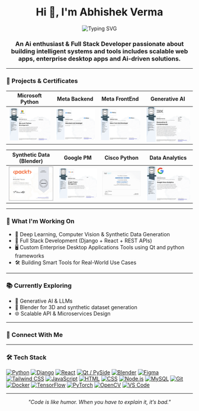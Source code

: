 <!-- GitHub Profile README -->

<h1 align="center">Hi 👋, I'm Abhishek Verma</h1>

<p align="center">
  <img src="https://readme-typing-svg.demolab.com?font=Fira+Code&size=22&pause=1000&color=00F58A&center=true&vCenter=true&width=800&lines=AI+Enthusiast+%26+Full+Stack+Developer;Building+smart+systems+with+Python%2C+Django%2C+React;Crafting+AI+tools%2C+3D+synthetic+data+%26+enterprise+apps" alt="Typing SVG" />
</p>

<h3 align="center">An Ai enthusiast & Full Stack Developer passionate about building intelligent systems and tools includes scalable web apps, enterprise desktop apps and Ai-driven solutions.</h3>


---

### 🧠 Projects & Certificates

| Microsoft Python | Meta Backend | Meta FrontEnd | Generative AI |
|:----------------:|:------------:|:-------------:|:-------------:|
| ![Microsoft Python](./microsoft_python.jpg) | ![Meta Backend](./meta_backend.jpg) | ![Meta Frontend](./meta_frontend.jpg) | ![Gen AI](./gen_ai.jpg) |

| Synthetic Data (Blender) | Google PM | Cisco Python | Data Analytics |
|:------------------------:|:---------:|:------------:|:--------------:|
| ![Blender 3D](./blender_3d.jpg) | ![Project Management](./project_management.jpg) | ![Cisco Python](./cisco_python.jpg) | ![Data Analytics](./data_analytics.jpg) |

---

### 🚀 What I'm Working On

- 🤖 Deep Learning, Computer Vision & Synthetic Data Generation
- 🧱 Full Stack Development (Django + React + REST APIs)
- 🖥️ Custom Enterprise Desktop Applications Tools using Qt and python frameworks
- 🛠️ Building Smart Tools for Real-World Use Cases

---

### 📚 Currently Exploring

- 🧠 Generative AI & LLMs
- 🎨 Blender for 3D and synthetic dataset generation
- 🌐 Scalable API & Microservices Design

---

### 🔗 Connect With Me

---

### 🛠️ Tech Stack

<p align="left">
  <a href="https://www.python.org/" target="_blank"><img src="https://skillicons.dev/icons?i=python" alt="Python" /></a>
  <a href="https://www.djangoproject.com/" target="_blank"><img src="https://skillicons.dev/icons?i=django" alt="Django" /></a>
  <a href="https://reactjs.org/" target="_blank"><img src="https://skillicons.dev/icons?i=react" alt="React" /></a>
  <a href="https://doc.qt.io/qtforpython/" target="_blank"><img src="https://skillicons.dev/icons?i=qt" alt="Qt / PySide" /></a>
  <a href="https://www.blender.org/" target="_blank"><img src="https://skillicons.dev/icons?i=blender" alt="Blender" /></a>
  <a href="https://www.figma.com/" target="_blank"><img src="https://skillicons.dev/icons?i=figma" alt="Figma" /></a>
  <a href="https://tailwindcss.com/" target="_blank"><img src="https://skillicons.dev/icons?i=tailwind" alt="Tailwind CSS" /></a>
  <a href="https://developer.mozilla.org/en-US/docs/Web/JavaScript" target="_blank"><img src="https://skillicons.dev/icons?i=js" alt="JavaScript" /></a>
  <a href="https://developer.mozilla.org/en-US/docs/Web/HTML" target="_blank"><img src="https://skillicons.dev/icons?i=html" alt="HTML" /></a>
  <a href="https://developer.mozilla.org/en-US/docs/Web/CSS" target="_blank"><img src="https://skillicons.dev/icons?i=css" alt="CSS" /></a>
  <a href="https://nodejs.org/" target="_blank"><img src="https://skillicons.dev/icons?i=nodejs" alt="Node.js" /></a>
  <a href="https://www.mysql.com/" target="_blank"><img src="https://skillicons.dev/icons?i=mysql" alt="MySQL" /></a>
  <a href="https://git-scm.com/" target="_blank"><img src="https://skillicons.dev/icons?i=git" alt="Git" /></a>
  <a href="https://www.docker.com/" target="_blank"><img src="https://skillicons.dev/icons?i=docker" alt="Docker" /></a>
  <a href="https://www.tensorflow.org/" target="_blank"><img src="https://skillicons.dev/icons?i=tensorflow" alt="TensorFlow" /></a>
  <a href="https://pytorch.org/" target="_blank"><img src="https://skillicons.dev/icons?i=pytorch" alt="PyTorch" /></a>
  <a href="https://opencv.org/" target="_blank"><img src="https://skillicons.dev/icons?i=opencv" alt="OpenCV" /></a>
  <a href="https://code.visualstudio.com/" target="_blank"><img src="https://skillicons.dev/icons?i=vscode" alt="VS Code" /></a>
</p>

---



<p align="center">
  <em>"Code is like humor. When you have to explain it, it’s bad."</em>
</p>
